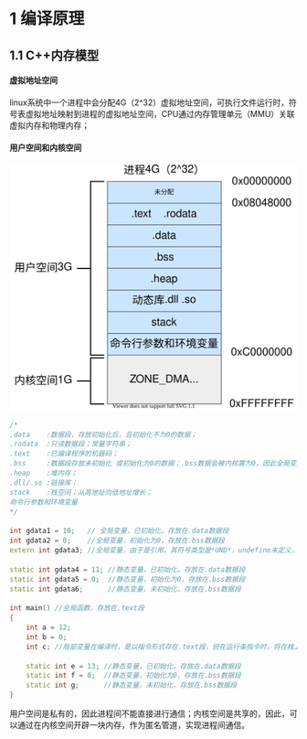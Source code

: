# 1 编译原理

## 1.1 C++内存模型 

#### 虚拟地址空间

linux系统中一个进程中会分配4G（2^32）虚拟地址空间，可执行文件运行时，符号表虚拟地址映射到进程的虚拟地址空间，CPU通过内存管理单元（MMU）关联虚拟内存和物理内存；

#### 用户空间和内核空间

![](images/用户空间和内核空间.svg)


```cpp
/*
.data    :数据段，存放初始化后，且初始化不为0的数据；
.rodata  :只读数据段；常量字符串；
.text    :已编译程序的机器码；
.bss     :数据段存放未初始化 或初始化为0的数据；.bss数据会被内核置为0，因此全局变量未初始化会是0，而局部变量未初始化值不定；
.heap    :堆内存；
.dll/.so :链接库；
stack    :栈空间；从高地址向低地址增长；
命令行参数和环境变量
*/

int gdata1 = 10;   // 全局变量，已初始化，存放在.data数据段
int gdata2 = 0;    //全局变量，初始化为0，存放在.bss数据段
extern int gdata3; //全局变量，由于是引用，其符号类型是*UND*，undefine未定义，表示引用

static int gdata4 = 11; //静态变量，已初始化，存放在.data数据段
static int gdata5 = 0;  //静态变量，初始化为0，存放在.bss数据段
static int gdata6;      //静态变量，未初始化，存放在.bss数据段

int main() //全局函数，存放在.text段
{
    int a = 12;
    int b = 0;
    int c; //局部变量在编译时，是以指令形式存在.text段，但在运行条指令时，将在栈上开辟栈帧，在stack上；

    static int e = 13; //静态变量，已初始化，存放在.data数据段
    static int f = 0;  //静态变量，初始化为0，存放在.bss数据段
    static int g;      //静态变量，未初始化，存放在.bss数据段
}
```

用户空间是私有的，因此进程间不能直接进行通信；内核空间是共享的，因此，可以通过在内核空间开辟一块内存，作为匿名管道，实现进程间通信。